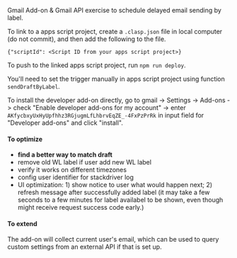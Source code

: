 Gmail Add-on & Gmail API exercise to schedule delayed email sending by label.

To link to a apps script project, create a `.clasp.json` file in local computer (do not commit), and then add the following to the file.
```
{"scriptId": <Script ID from your apps script project>}
``` 

To push to the linked apps script project, run `npm run deploy`.

You'll need to set the trigger manually in apps script project using function `sendDraftByLabel`.

To install the developer add-on directly, go to gmail -> Settings -> Add-ons -> check "Enable developer add-ons for my account" -> enter `AKfycbxyUxHyUpfhhz3RGjugmLfLhbrvEqZE_-4FxPzPrRk` in input field for "Developer add-ons" and click "install".

#### To optimize
* **find a better way to match draft**
* remove old WL label if user add new WL label
* verify it works on different timezones
* config user identifier for stackdriver log
* UI optimization: 1) show notice to user what would happen next; 2) refresh message after successfully added label (it may take a few seconds to a few minutes for label availabel to be shown, even though might receive request success code early.)

#### To extend
The add-on will collect current user's email, which can be used to query custom settings from an external API if that is set up.


